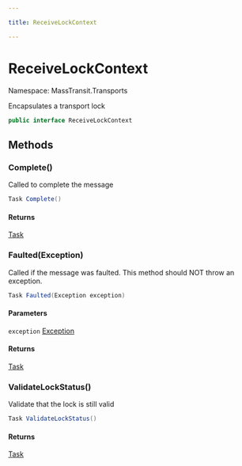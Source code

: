 ```yaml
---

title: ReceiveLockContext

---
```


# ReceiveLockContext

Namespace: MassTransit.Transports

Encapsulates a transport lock

```csharp
public interface ReceiveLockContext
```

## Methods

### **Complete()**

Called to complete the message

```csharp
Task Complete()
```

#### Returns

[Task](https://learn.microsoft.com/en-us/dotnet/api/system.threading.tasks.task)<br/>

### **Faulted(Exception)**

Called if the message was faulted. This method should NOT throw an exception.

```csharp
Task Faulted(Exception exception)
```

#### Parameters

`exception` [Exception](https://learn.microsoft.com/en-us/dotnet/api/system.exception)<br/>

#### Returns

[Task](https://learn.microsoft.com/en-us/dotnet/api/system.threading.tasks.task)<br/>

### **ValidateLockStatus()**

Validate that the lock is still valid

```csharp
Task ValidateLockStatus()
```

#### Returns

[Task](https://learn.microsoft.com/en-us/dotnet/api/system.threading.tasks.task)<br/>

